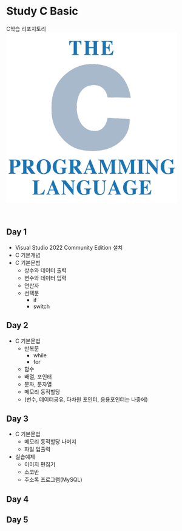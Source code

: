 # Study C Basic
C학습 리포지토리
![CLogo](https://raw.githubusercontent.com/hugoMGSung/StudyC-Kasan/main/images/C_logo.png)

<br/>

## Day 1
- Visual Studio 2022 Community Edition 설치
- C 기본개념
- C 기본문법
  - 상수와 데이터 출력
  - 변수와 데이터 입력
  - 연산자
  - 선택문
    - if
    - switch

## Day 2
- C 기본문법
  - 반복문
    - while
    - for
  - 함수
  - 배열, 포인터
  - 문자, 문자열
  - 메모리 동적할당
  - (변수, 데이터공유, 다차원 포인터, 응용포인터는 나중에)

## Day 3
- C 기본문법
  - 메모리 동적할당 나머지
  - 파일 입출력
- 실습예제
  - 이미지 편집기
  - 소코반
  - 주소록 프로그램(MySQL)

## Day 4

## Day 5

